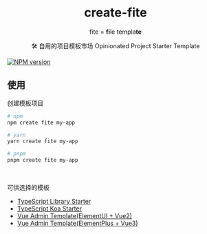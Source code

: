 <h1 align="center">create-fite</h1>
<p align="center">fite = <b>fi</b>le templa<b>te</b></p>
<p align="center">🛠 自用的项目模板市场 Opinionated Project Starter Template</p>

[![NPM version](https://img.shields.io/npm/v/create-fite?label=)](https://www.npmjs.com/package/create-fite)

## 使用

创建模板项目

```bash
# npm
npm create fite my-app

# yarn
yarn create fite my-app

# pnpm
pnpm create fite my-app
```

<br/>

可供选择的模板

- [TypeScript Library Starter](https://github.com/ckangwen/typescript-library-template)
- [TypeScript Koa Starter](https://github.com/ckangwen/typescript-koa-template)
- [Vue Admin Template(ElementUI + Vue2)](https://github.com/ckangwen/vue-ele-admin-v2-template)
- [Vue Admin Template(ElementPlus + Vue3)](https://github.com/ckangwen/vue-ele-admin-v3-template)